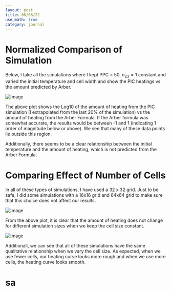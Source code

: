 ```yaml
---
layout: post
title: 08/08/22
use_math: true
category: journal
---
```


# Normalized Comparison of Simulation

Below, I take all the simulations where I kept PPC = 50, $n_{23} = 1$ constant and varied the initial temperature and cell width and show the PIC heatings vs the amount predicted by Arber. 

![image](https://user-images.githubusercontent.com/98538788/184373046-6503abca-d5b4-48a6-ac34-5a2da1a08aca.png)

The above plot shows the Log10 of the amount of heating from the PIC simulation (I extrapolated from the last 20% of the simulation) vs the amount of heating from the Arber Formula. If the Arber formula was somewhat accurate, the results would be between -1 and 1 (indicating 1 order of magnitude below or above). We see that many of these data points lie outside this region. 

Additionally, there seems to be a clear relationship between the initial temperature and the amount of heating, which is not predicted from the Arber Formula. 

# Comparing Effect of Number of Cells

In all of these types of simulations, I have used a 32 x 32 grid. Just to be safe, I did some simulations with a 16x16 grid and 64x64 grid to make sure that this choice does not affect our results. 

![image](https://user-images.githubusercontent.com/98538788/184378455-26b74a54-5543-4c34-b258-310d308edb83.png)

From the above plot, it is clear that the amount of heating does not change for different simulation sizes when we keep the cell size constant. 

![image](https://user-images.githubusercontent.com/98538788/184378687-33a6a425-3e62-40ea-b13c-2cfbbda4b3ce.png)

Additionall, we can see that all of these simulations have the same qualitative relationship when we vary the cell size. As expected, when we use fewer cells, our heating curve looks more rough and when we use more cells, the heating curve looks smooth. 

# sa


